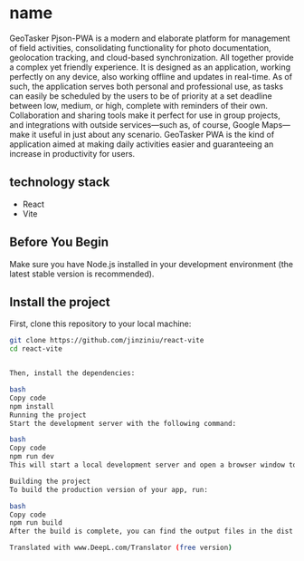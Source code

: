 # name

GeoTasker Pjson-PWA is a modern and elaborate platform for management of field activities, consolidating functionality for photo documentation, geolocation tracking, and cloud-based synchronization. All together provide a complex yet friendly experience. It is designed as an application, working perfectly on any device, also working offline and updates in real-time. As of such, the application serves both personal and professional use, as tasks can easily be scheduled by the users to be of priority at a set deadline between low, medium, or high, complete with reminders of their own. Collaboration and sharing tools make it perfect for use in group projects, and integrations with outside services—such as, of course, Google Maps—make it useful in just about any scenario. GeoTasker PWA is the kind of application aimed at making daily activities easier and guaranteeing an increase in productivity for users.

## technology stack

- React
- Vite

## Before You Begin

Make sure you have Node.js installed in your development environment (the latest stable version is recommended).



## Install the project

First, clone this repository to your local machine:

```bash
git clone https://github.com/jinziniu/react-vite
cd react-vite


Then, install the dependencies:

bash
Copy code
npm install
Running the project
Start the development server with the following command:

bash
Copy code
npm run dev
This will start a local development server and open a browser window to load your application. By default, the dev server runs at http://localhost:3000.

Building the project
To build the production version of your app, run:

bash
Copy code
npm run build
After the build is complete, you can find the output files in the dist directory.

Translated with www.DeepL.com/Translator (free version)
